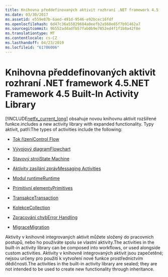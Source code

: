 ```yaml
---
title: Knihovna předdefinovaných aktivit rozhraní .NET framework 4.5
ms.date: 03/30/2017
ms.assetid: e559e87b-6aed-491d-9546-e92bcec16fdf
ms.openlocfilehash: 6d47c36a55829684a0eefb2a560e65f7b91462a7
ms.sourcegitcommit: 9b552addadfb57fab0b9e7852ed4f1f1b8a42f8e
ms.translationtype: MT
ms.contentlocale: cs-CZ
ms.lasthandoff: 04/23/2019
ms.locfileid: "61786006"
---
```

# <a name="net-framework-45-built-in-activity-library"></a><span data-ttu-id="8621a-102">Knihovna předdefinovaných aktivit rozhraní .NET framework 4.5</span><span class="sxs-lookup"><span data-stu-id="8621a-102">.NET Framework 4.5 Built-In Activity Library</span></span>

[!INCLUDE[netfx_current_long](../../../includes/netfx-current-long-md.md)] <span data-ttu-id="8621a-103">obsahuje novou knihovnu aktivit rozšířené funkce.</span><span class="sxs-lookup"><span data-stu-id="8621a-103">includes a new activity library with expanded functionality.</span></span> <span data-ttu-id="8621a-104">Typy aktivit, patří:</span><span class="sxs-lookup"><span data-stu-id="8621a-104">The types of activities include the following:</span></span>

- [<span data-ttu-id="8621a-105">Tok řízení</span><span class="sxs-lookup"><span data-stu-id="8621a-105">Control Flow</span></span>](control-flow-activities-in-wf.md)

- [<span data-ttu-id="8621a-106">Vývojový diagram</span><span class="sxs-lookup"><span data-stu-id="8621a-106">Flowchart</span></span>](flowchart-activities-in-wf.md)

- [<span data-ttu-id="8621a-107">Stavový stroj</span><span class="sxs-lookup"><span data-stu-id="8621a-107">State Machine</span></span>](state-machine-activities-in-wf.md)

- [<span data-ttu-id="8621a-108">Aktivity zasílání zpráv</span><span class="sxs-lookup"><span data-stu-id="8621a-108">Messaging Activities</span></span>](../wcf/feature-details/messaging-activities.md)

- [<span data-ttu-id="8621a-109">Modul runtime</span><span class="sxs-lookup"><span data-stu-id="8621a-109">Runtime</span></span>](runtime-activities-in-wf.md)

- [<span data-ttu-id="8621a-110">Primitivní elementy</span><span class="sxs-lookup"><span data-stu-id="8621a-110">Primitives</span></span>](primitives-activities-in-wf.md)

- [<span data-ttu-id="8621a-111">Transakce</span><span class="sxs-lookup"><span data-stu-id="8621a-111">Transaction</span></span>](transaction-activities-in-wf.md)

- [<span data-ttu-id="8621a-112">Kolekce</span><span class="sxs-lookup"><span data-stu-id="8621a-112">Collection</span></span>](collection-activities-in-wf.md)

- [<span data-ttu-id="8621a-113">Zpracování chyb</span><span class="sxs-lookup"><span data-stu-id="8621a-113">Error Handling</span></span>](error-handling-activities-in-wf.md)

- [<span data-ttu-id="8621a-114">Migrace</span><span class="sxs-lookup"><span data-stu-id="8621a-114">Migration</span></span>](migration-activity-in-wf.md)

<span data-ttu-id="8621a-115">Aktivity v knihovně integrovaných aktivit můžete složený do pracovních postupů, nebo ho používáte spolu se vlastní aktivity.</span><span class="sxs-lookup"><span data-stu-id="8621a-115">The activities in the built-in activity library can be composed into workflows, or used alongside custom activities.</span></span> <span data-ttu-id="8621a-116">Aktivity v knihovně integrovaných aktivit jsou zapečetěné; nejsou určeny pro použití k vytvoření nové funkce prostřednictvím dědičnosti.</span><span class="sxs-lookup"><span data-stu-id="8621a-116">The activities in the built-in activity library are sealed; they are not intended to be used to create new functionality through inheritance.</span></span>
